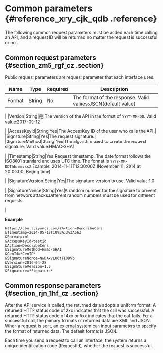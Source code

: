 # Common parameters {#reference_xry_cjk_qdb .reference}

The following common request parameters must be added each time calling an API, and a request ID will be returned no matter the request is successful or not.

## Common request parameters {#section_zm5_rgf_cz .section}

Public request parameters are request parameter that each interface uses.

|Name|Type|Required|Description|
|----|----|--------|-----------|
|Format|String|No|The format of the response. Valid values:JSON\(default value\) | XML 

|
|Version|String|是|The version of the API in the format of `YYYY-MM-DD`. Valid value:2017-09-12

|
|AccessKeyId|String|Yes|The AccessKey ID of the user who calls the API.|
|Signature|String|Yes|The request signature.|
|SignatureMethod|String|Yes|The algorithm used to create the request signature. Valid value:HMAC-SHA1

|
|Timestamp|String|Yes|Request timestamp. The date format follows the ISO8601 standard and uses UTC time. The format is `YYYY-MM-DDThh:mm:ssZ`.Example: 2014-11-11T12:00:00Z \(November 11, 2014 at 20:00:00, Beijing time\)

|
|SignatureVersion|String|Yes|The signature version to use. Valid value:1.0

|
|SignatureNonce|String|Yes|A random number for the signature to prevent from network attacks.Different random numbers must be used for different requests.

|

**Example**

```
https://cbn.aliyuncs.com/?Action=DescribeCens
&TimeStamp=2014-05-19T10%3A33%3A56Z
&Format=xml
&AccessKeyId=testid
&Action=DescribeCens
&SignatureMethod=Hmac-SHA1
&CenId=*CenID*
&SignatureNonce=NwDAxvLU6tFE0DVb
&Version=2016-04-28
&SignatureVersion=1.0
&Signature=*Signature*
```

## Common response parameters {#section_rjn_1hf_cz .section}

After the API service is called, the returned data adopts a uniform format. A returned HTTP status code of 2xx indicates that the call was successful. A returned HTTP status code of 4xx or 5xx indicates that the call fails. For a successful call, the primary formats of returned data are XML and JSON. When a request is sent, an external system can input parameters to specify the format of returned data. The default format is JSON.

Each time you send a request to call an interface, the system returns a unique identification code \(RequestId\), whether the request is successful.

